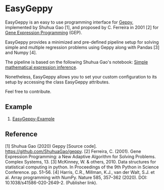 # EasyGeppy

EasyGeppy is an easy to use programming interface for [Geppy](https://github.com/ShuhuaGao/geppy), implemented by Shuhua Gao [1], and proposed by C. Ferreira  in 2001 [2] for [Gene Expression Programming](https://en.wikipedia.org/wiki/Gene_expression_programming) (GEP). 

EasyGeppy provides a minimized and pre-defined pipeline setup for solving simple and multiple regression problems using Geppy along with Pandas [3] and Numpy [4].

The pipeline is based on the following Shuhua Gao's notebook: [Simple mathematical expression inference](https://github.com/ShuhuaGao/geppy/blob/master/examples/sr/numerical_expression_inference-ENC.ipynb).

Nonetheless, EasyGeppy allows you to set your custom configuration to its setup by accessing the class EasyGeppy attributes.

Feel free to contribute.

## Example
1. [EasyGeppy-Example](./EasyGeppy-Example.ipynb)

## Reference
[1] Shuhua Gao (2020) Geppy [Source code]. https://github.com/ShuhuaGao/geppy.
[2] Ferreira, C. (2001). Gene Expression Programming: a New Adaptive Algorithm for Solving Problems. Complex Systems, 13.
[3] McKinney, W. & others, 2010. Data structures for statistical computing in python. In Proceedings of the 9th Python in Science Conference. pp. 51–56.
[4] Harris, C.R., Millman, K.J., van der Walt, S.J. et al. Array programming with NumPy. Nature 585, 357–362 (2020). DOI: 10.1038/s41586-020-2649-2. (Publisher link).